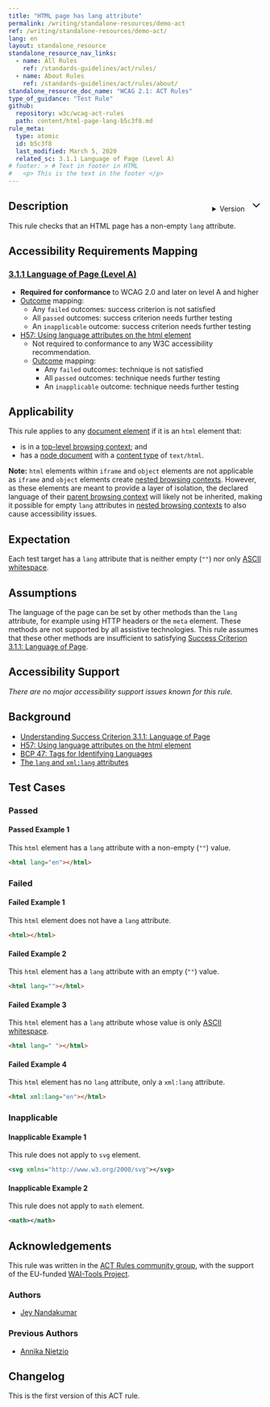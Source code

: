 ```yaml
---
title: "HTML page has lang attribute"
permalink: /writing/standalone-resources/demo-act
ref: /writing/standalone-resources/demo-act/
lang: en
layout: standalone_resource
standalone_resource_nav_links:
  - name: All Rules
    ref: /standards-guidelines/act/rules/
  - name: About Rules
    ref: /standards-guidelines/act/rules/about/
standalone_resource_doc_name: "WCAG 2.1: ACT Rules"
type_of_guidance: "Test Rule"
github:
  repository: w3c/wcag-act-rules
  path: content/html-page-lang-b5c3f8.md
rule_meta:
  type: atomic 
  id: b5c3f8
  last_modified: March 5, 2020
  related_sc: 3.1.1 Language of Page (Level A)
# footer: > # Text in footer in HTML
#   <p> This is the text in the footer </p>
---
```



<details class="chooser">
  <summary class="button chooser__button button-secondary">Version
  <svg xmlns="http://www.w3.org/2000/svg" width="24" height="24" viewBox="0 0 24 24" fill="none" stroke="currentColor" stroke-width="2" stroke-linecap="round" stroke-linejoin="round" class="feather feather-chevron-down"><polyline points="6 9 12 15 18 9"></polyline></svg>
  </summary>
  <div class="chooser__popout">
    <ul class="chooser__list">
        <li><a href="#">May 26, 2021</a> (Draft)</li>
        <li>March 5, 2020 (current)</li>
        <li><a href="#">February 21, 2019</a></li>
        <li><a href="#">February 21, 2019</a></li>
    </ul>
  </div>
</details>

<style>
.chooser {
  position: relative;
  float: right;
  margin-top: 1em;
}
.chooser__button svg {
  margin-left: .5em;
}
.chooser__popout {
  position: absolute;
  width: 12em;
  right: -0.75em;
  top: 2.9em;
  padding: 1em;
  background: white;
  border: 1px solid var(--line-grey);
  box-shadow: 0px 0px 6px -4px var(--off-black);
}
.chooser__popout::before,
.chooser__popout::after {
  content: '';
  display: block;
  width: 0;
  height: 0;
  border-left: .5em solid transparent;
  border-right: .5em solid transparent;
  border-bottom: .5em solid transparent;
  position: absolute;
  right: 1em;
}
.chooser__popout::before {
  border-bottom-color: var(--line-grey);
  top: -.5em;
}
.chooser__popout::after {
  border-bottom-color: white;
  top: -.4em;
}
.chooser__list {
  margin: 0;
  padding: 0;
  list-style: none;
}
  .chooser__list li {
    margin: 0.5em 0;
    padding: 0.5em 0;
  }
</style>

## Description

This rule checks that an HTML page has a non-empty `lang` attribute.

## Accessibility Requirements Mapping

### [3.1.1 Language of Page (Level A)](https://www.w3.org/TR/WCAG21/#language-of-page)

- **Required for conformance** to WCAG 2.0 and later on level A and higher
- [Outcome](#outcome) mapping:
    - Any `failed` outcomes: success criterion is not satisfied
    - All `passed` outcomes: success criterion needs further testing
    - An `inapplicable` outcome: success criterion needs further testing
- [H57: Using language attributes on the html element](https://www.w3.org/WAI/WCAG21/Techniques/html/H57)
    - Not required to conformance to any W3C accessibility recommendation.
    - [Outcome](#outcome) mapping:
        - Any `failed` outcomes: technique is not satisfied
        - All `passed` outcomes: technique needs further testing
        - An `inapplicable` outcome: technique needs further testing

## Applicability

This rule applies to any [document element](https://dom.spec.whatwg.org/#document-element) if it is an `html` element that:

- is in a [top-level browsing context](https://html.spec.whatwg.org/#top-level-browsing-context); and
- has a [node document](https://dom.spec.whatwg.org/#concept-node-document) with a [content type](https://dom.spec.whatwg.org/#concept-document-content-type) of `text/html`.

**Note:** `html` elements within `iframe` and `object` elements are not applicable as `iframe` and `object` elements create [nested browsing contexts](https://html.spec.whatwg.org/#nested-browsing-context). However, as these elements are meant to provide a layer of isolation, the declared language of their [parent browsing context](https://html.spec.whatwg.org/#parent-browsing-context) will likely not be inherited, making it possible for empty `lang` attributes in [nested browsing contexts](https://html.spec.whatwg.org/#nested-browsing-context) to also cause accessibility issues.

## Expectation

Each test target has a `lang` attribute that is neither empty (`""`) nor only [ASCII whitespace](https://infra.spec.whatwg.org/#ascii-whitespace).

## Assumptions

The language of the page can be set by other methods than the `lang` attribute, for example using HTTP headers or the `meta` element. These methods are not supported by all assistive technologies. This rule assumes that these other methods are insufficient to satisfying [Success Criterion 3.1.1: Language of Page](https://www.w3.org/TR/WCAG21/#language-of-page).

## Accessibility Support

_There are no major accessibility support issues known for this rule._

## Background

- [Understanding Success Criterion 3.1.1: Language of Page](https://www.w3.org/WAI/WCAG21/Understanding/language-of-page.html)
- [H57: Using language attributes on the html element](https://www.w3.org/WAI/WCAG21/Techniques/html/H57)
- [BCP 47: Tags for Identifying Languages](https://www.ietf.org/rfc/bcp/bcp47.txt)
- [The `lang` and `xml:lang` attributes](https://html.spec.whatwg.org/multipage/dom.html#the-lang-and-xml:lang-attributes)

## Test Cases

### Passed

#### Passed Example 1

This `html` element has a `lang` attribute with a non-empty (`""`) value.

```html
<html lang="en"></html>
```

### Failed

#### Failed Example 1

This `html` element does not have a `lang` attribute.

```html
<html></html>
```

#### Failed Example 2

This `html` element has a `lang` attribute with an empty (`""`) value.

```html
<html lang=""></html>
```

#### Failed Example 3

This `html` element has a `lang` attribute whose value is only [ASCII whitespace](https://infra.spec.whatwg.org/#ascii-whitespace).

```html
<html lang=" "></html>
```

#### Failed Example 4

This `html` element has no `lang` attribute, only a `xml:lang` attribute.

```html
<html xml:lang="en"></html>
```

### Inapplicable

#### Inapplicable Example 1

This rule does not apply to `svg` element.

```svg
<svg xmlns="http://www.w3.org/2000/svg"></svg>
```

#### Inapplicable Example 2

This rule does not apply to `math` element.

```xml
<math></math>
```

## Acknowledgements

This rule was written in the [ACT Rules community group](https://w3.org/community/act-r/), 
with the support of the EU-funded [WAI-Tools Project](https://www.w3.org/WAI/about/projects/wai-tools/).

### Authors

- [Jey Nandakumar](https://github.com/jkodu)

### Previous Authors

- [Annika Nietzio](https://github.com/annika-FTB)

## Changelog

This is the first version of this ACT rule.


